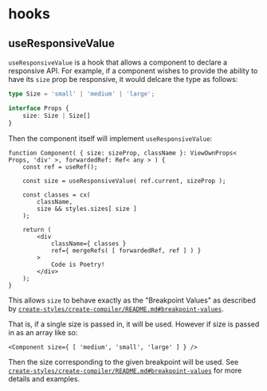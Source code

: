 # hooks

## useResponsiveValue

`useResponsiveValue` is a hook that allows a component to declare a responsive API. For example, if a component wishes to provide the ability to have its `size` prop be responsive, it would delcare the type as follows:

```ts
type Size = 'small' | 'medium' | 'large';

interface Props {
	size: Size | Size[]
}
```

Then the component itself will implement `useResponsiveValue`:

```tsx
function Component( { size: sizeProp, className }: ViewOwnProps< Props, 'div' >, forwardedRef: Ref< any > ) {
	const ref = useRef();

	const size = useResponsiveValue( ref.current, sizeProp );

	const classes = cx(
		className,
		size && styles.sizes[ size ]
	);

	return (
		<div
			className={ classes }
			ref={ mergeRefs( [ forwardedRef, ref ] ) }
		>
			Code is Poetry!
		</div>
	);
}
```

This allows `size` to behave exactly as the "Breakpoint Values" as described by [`create-styles/create-compiler/README.md#breakpoint-values`](../../create-styles/create-compiler/README.md#breakpoint-values).

That is, if a single size is passed in, it will be used. However if size is passed in as an array like so:

```tsx
<Component size={ [ 'medium', 'small', 'large' ] } />
```

Then the size corresponding to the given breakpoint will be used. See [`create-styles/create-compiler/README.md#breakpoint-values`](../../create-styles/create-compiler/README.md#breakpoint-values) for more details and examples.
